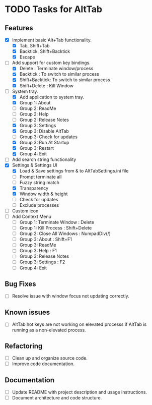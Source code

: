 # TODO Tasks for AltTab

## Features
- [x] Implement basic Alt+Tab functionality.
	- [x] Tab, Shift+Tab
	- [x] Backtick, Shift+Backtick
	- [x] Escape
- [ ] Add support for custom key bindings.
	- [x] Delete        : Terminate window/process
	- [x] Backtick      : To switch to similar process
	- [x] Shift+Backtick: To switch to similar process
	- [x] Shift+Delete  : Kill Window
- [ ] System tray.
	- [x] Add application to system tray.
	- [x] Group 1: About
	- [ ] Group 2: ReadMe
	- [ ] Group 2: Help
	- [ ] Group 2: Release Notes
	- [x] Group 3: Settings
	- [x] Group 3: Disable AltTab
	- [ ] Group 3: Check for updates
	- [x] Group 3: Run At Startup
	- [x] Group 3: Restart
	- [x] Group 4: Exit
- [ ] Add search string functionality
- [x] Settings & Settings UI
	- [x] Load & Save settings from & to AltTabSettings.ini file
	- [ ] Prompt terminate all
	- [ ] Fuzzy string match
	- [x] Transparency
	- [x] Window width & height
	- [ ] Check for updates
	- [ ] Exclude processes
- [ ] Custom icon
- [ ] Add Context Menu
	- [ ] Group 1: Terminate Window  : Delete
	- [ ] Group 1: Kill Process      : Shift+Delete
	- [ ] Group 2: Close All Windows : NumpadDiv(/)
	- [ ] Group 3: About             : Shift+F1
	- [ ] Group 3: ReadMe
	- [ ] Group 3: Help              : F1
	- [ ] Group 3: Release Notes
	- [ ] Group 3: Settings          : F2
	- [ ] Group 4: Exit

## Bug Fixes
- [ ] Resolve issue with window focus not updating correctly.

## Known issues
- [ ] AltTab hot keys are not working on elevated processs if AltTab is running as a non-elevated process.

## Refactoring
- [ ] Clean up and organize source code.
- [ ] Improve code documentation.

## Documentation
- [ ] Update README with project description and usage instructions.
- [ ] Document architecture and code structure.

